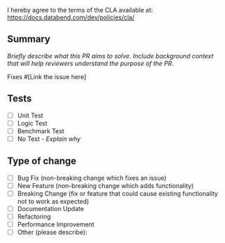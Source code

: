 I hereby agree to the terms of the CLA available at: https://docs.databend.com/dev/policies/cla/

## Summary

_Briefly describe what this PR aims to solve. Include background context that will help reviewers understand the purpose of the PR._

Fixes #[Link the issue here]

## Tests

- [ ] Unit Test
- [ ] Logic Test
- [ ] Benchmark Test
- [ ] No Test  - _Explain why_

## Type of change

- [ ] Bug Fix (non-breaking change which fixes an issue)
- [ ] New Feature (non-breaking change which adds functionality)
- [ ] Breaking Change (fix or feature that could cause existing functionality not to work as expected)
- [ ] Documentation Update
- [ ] Refactoring
- [ ] Performance Improvement
- [ ] Other (please describe):

